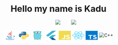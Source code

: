 <div align="center">
        <h1>Hello my name is Kadu</h1>
        <a href="https://github.com/Kadu17"></a>
        <img height="170em" src="https://github-readme-streak-stats.herokuapp.com/?user=Kadu17&theme=github_dark&hide_border=true&count_private=true"/>
        <img height="170em" src="https://github-readme-stats.vercel.app/api/top-langs/?username=kadu17&layout=compact&langs_count=7&theme=github_dark&hide_border=true"/>
    </div>

<div align="center">
<div style="display: inline_block"><br>
  <img align="center" alt="java" height="30" width="40" src="https://raw.githubusercontent.com/devicons/devicon/master/icons/java/java-original.svg">
  <img align="center" alt="Python" height="30" width="40" src="https://raw.githubusercontent.com/devicons/devicon/master/icons/python/python-original.svg">
  <img align="center" alt="Go" height="30" width="40" src="https://raw.githubusercontent.com/devicons/devicon/master/icons/go/go-original.svg">
  <img align="center" alt="Flutter" height="30" width="40" src="https://raw.githubusercontent.com/devicons/devicon/master/icons/flutter/flutter-original.svg">
  <img align="center" alt="Js" height="30" width="40" src="https://raw.githubusercontent.com/devicons/devicon/master/icons/javascript/javascript-plain.svg">
  <img align="center" alt="React" height="30" width="40" src="https://raw.githubusercontent.com/devicons/devicon/master/icons/react/react-original.svg">
  <img align="center" alt="Typescript" height="30" width="40" src="https://raw.githubusercontent.com/devicons/devicon/master/icons/typescript/typescript-original.svg">
  <img align="center" alt="C++" height="30" width="40" src="https://raw.githubusercontent.com/devicons/devicon/master/icons/C++/C++-plain.svg">
  
  

  
</div>
</div>
